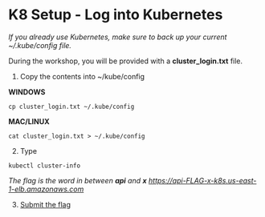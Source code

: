 # K8 Setup - Log into Kubernetes

_If you already use Kubernetes, make sure to back up your current ~/.kube/config file._

During the workshop, you will be provided with a **cluster_login.txt** file.


1. Copy the contents into ~/kube/config

**WINDOWS**

`cp cluster_login.txt ~/.kube/config`

**MAC/LINUX**

`cat cluster_login.txt > ~/.kube/config`

2. Type 

`kubectl cluster-info`

_The flag is the word in between **api** and **x** https://api-FLAG-x-k8s.us-east-1-elb.amazonaws.com_

3. [Submit the flag](https://devslop.ctfd.io/challenges#Challenge%207-1)
